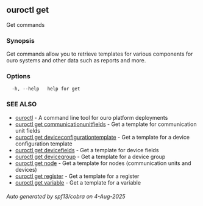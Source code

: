 ## ouroctl get

Get commands

### Synopsis

Get commands allow you to retrieve templates for various components for ouro systems and other data such as reports and more.
		

### Options

```
  -h, --help   help for get
```

### SEE ALSO

* [ouroctl](ouroctl.md)	 - A command line tool for ouro platform deployments
* [ouroctl get communicationunitfields](ouroctl_get_communicationunitfields.md)	 - Get a template for communication unit fields
* [ouroctl get deviceconfigurationtemplate](ouroctl_get_deviceconfigurationtemplate.md)	 - Get a template for a device configuration template
* [ouroctl get devicefields](ouroctl_get_devicefields.md)	 - Get a template for device fields
* [ouroctl get devicegroup](ouroctl_get_devicegroup.md)	 - Get a template for a device group
* [ouroctl get node](ouroctl_get_node.md)	 - Get a template for nodes (communication units and devices)
* [ouroctl get register](ouroctl_get_register.md)	 - Get a template for a register
* [ouroctl get variable](ouroctl_get_variable.md)	 - Get a template for a variable

###### Auto generated by spf13/cobra on 4-Aug-2025
